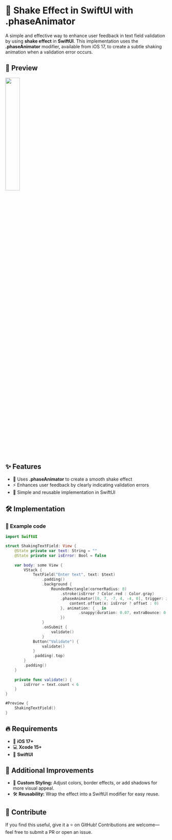 # 🚀 Shake Effect in SwiftUI with .phaseAnimator

A simple and effective way to enhance user feedback in text field validation by using **shake effect** in **SwiftUI**. This implementation uses the **.phaseAnimator** modifier, available from iOS 17, to create a subtle shaking animation when a validation error occurs.

## 📸 Preview

<img src="https://github.com/user-attachments/assets/420d25bb-f132-4eb1-a445-6b7ad04d220b" width=30%>

## ✨ Features

- 🚀 Uses **.phaseAnimator** to create a smooth shake effect
- ⚡ Enhances user feedback by clearly indicating validation errors
- 🔧 Simple and reusable implementation in SwiftUI

## 🛠️ Implementation

### 📌 Example code
```swift
import SwiftUI

struct ShakingTextField: View {
    @State private var text: String = ""
    @State private var isError: Bool = false
    
    var body: some View {
        VStack {
            TextField("Enter text", text: $text)
                .padding()
                .background {
                    RoundedRectangle(cornerRadius: 8)
                        .stroke(isError ? Color.red : Color.gray)
                        .phaseAnimator([0, 7, -7, 4, -4, 0], trigger: isError, content: { content, offset in
                            content.offset(x: isError ? offset : 0)
                        }, animation: { _ in
                                .snappy(duration: 0.07, extraBounce: 0.0)
                        })
                }
                .onSubmit {
                    validate()
                }
            Button("Validate") {
                validate()
            }
            .padding(.top)
        }
        .padding()
    }
    
    private func validate() {
        isError = text.count < 6
    }
}

#Preview {
    ShakingTextField()
}
```

## 🔥 Requirements

- 📱 **iOS 17+**
- 💻 **Xcode 15+**
- 🔹 **SwiftUI**

## 📌 Additional Improvements

- 🎨 **Custom Styling:** Adjust colors, border effects, or add shadows for more visual appeal.
- 🛠 **Reusability:** Wrap the effect into a SwiftUI modifier for easy reuse.

## 🌟 Contribute

If you find this useful, give it a ⭐ on GitHub! Contributions are welcome—feel free to submit a PR or open an issue.



